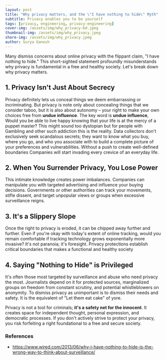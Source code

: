 ```yaml
---
layout: post
title: "Why privacy matters, and the \"I have nothing to hide\" Myth"
subtitle: Privacy enables you to be yourself 
tags: [privacy, engineering, privacy-engineering]
cover-img: /assets/img/why_privacy-bd.jpeg
thumbnail-img: /assets/img/why_privacy.jpeg
share-img: /assets/img/why_privacy.jpeg
author: Surya Ganesh
---
```


Many dismiss concerns about online privacy with the flippant claim, "I have nothing to hide." This short-sighted statement profoundly misunderstands why privacy is fundamental in a free and healthy society. Let's break down why privacy matters.

## 1. Privacy Isn't Just About Secrecy

Privacy definitely lets us conceal things we deem embarrassing or incriminating. But privacy is note only about concealing things that we consider taboo, but it is also about autonomy – your right to make your own choices free from __undue influence__. The key word is __undue influence__, Would you be able to live happy knowing that your life is at the mercy of a puppet master? This might sound too dystopian but for people with Gambling and other such addiction this is the reality. Data collectors don't exclusively seek scandalous secrets; they want to know what you buy, where you go, and who you associate with to build a complete picture of your preferences and vulnerabilities. Without a push to create well-defined boundaries Companies will start invading every crevice of an everyday life.

## 2. When You Surrender Privacy, You Lose Power

This intimate knowledge creates power imbalances.  Companies can manipulate you with targeted advertising and influence your buying decisions. Governments or other authorities can track your movements, stifle dissent, and target unpopular views or groups when excessive surveillance reigns.

## 3. It's a Slippery Slope

Once the right to privacy is eroded, it can be chipped away further and further. Even if you're okay with today's extent of online tracking, would you remain comfortable if tracking technology grows exponentially more invasive? It's not paranoia; it's foresight. Privacy protections establish critical boundaries that makes a functional and healthy society

## 4. Saying "Nothing to Hide" is Privileged

It's often those most targeted by surveillance and abuse who need privacy the most. Journalists depend on it for protected sources, marginalized groups on freedom from constant scrutiny, and potential whistleblowers on anonymity. To dismiss privacy as unimportant is to dismiss their needs and safety. It is the equivalent of "Let them eat cake" of yore.


Privacy is not a tool for criminals; __it's a safety net for the innocent__. It creates space for independent thought, personal expression, and democratic processes. If you don't actively strive to protect your privacy, you risk forfeiting a right foundational to a free and secure society.


### References

- https://www.wired.com/2013/06/why-i-have-nothing-to-hide-is-the-wrong-way-to-think-about-surveillance/
